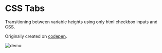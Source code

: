 # CSS Tabs

Transitioning between variable heights using only html checkbox inputs and CSS.

Originally created on [codepen](http://codepen.io/fusco/pen/Wvzjrm).

![demo](https://cloud.githubusercontent.com/assets/6676674/13465390/7058f9d0-e063-11e5-9c2d-8ee43516feeb.gif)
